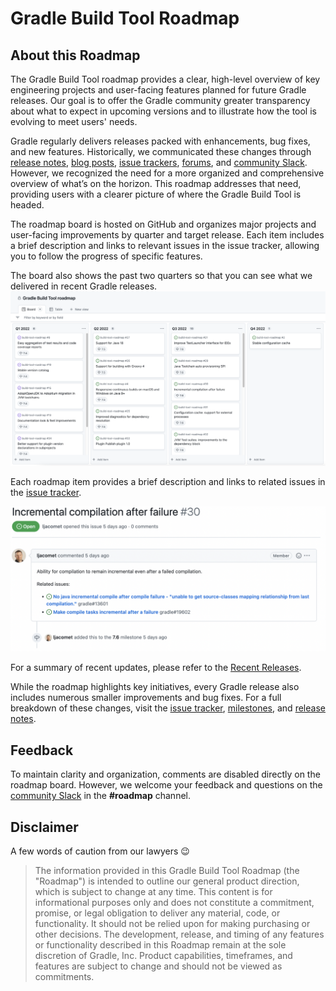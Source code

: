 # Gradle Build Tool Roadmap

## About this Roadmap
The Gradle Build Tool roadmap provides a clear, high-level overview of key engineering projects and user-facing features planned for future Gradle releases. Our goal is to offer the Gradle community greater transparency about what to expect in upcoming versions and to illustrate how the tool is evolving to meet users' needs.

Gradle regularly delivers releases packed with enhancements, bug fixes, and new features. Historically, we communicated these changes through [release notes](https://gradle.org/releases/), [blog posts](https://blog.gradle.org/), [issue trackers](https://github.com/gradle/gradle/issues), [forums](https://discuss.gradle.org/), and [community Slack](https://gradle-community.slack.com/). However, we recognized the need for a more organized and comprehensive overview of what’s on the horizon. This roadmap addresses that need, providing users with a clearer picture of where the Gradle Build Tool is headed.

The roadmap board is hosted on GitHub and organizes major projects and user-facing improvements by quarter and target release. Each item includes a brief description and links to relevant issues in the issue tracker, allowing you to follow the progress of specific features.

The board also shows the past two quarters so that you can see what we delivered in recent Gradle releases.
![Board image](image.png)

Each roadmap item provides a brief description and links to related issues in the [issue tracker](https://github.com/gradle/gradle/issues).

![alt text](issue-image.png)

For a summary of recent updates, please refer to the [Recent Releases](https://github.com/orgs/gradle/projects/31/views/8).

While the roadmap highlights key initiatives, every Gradle release also includes numerous smaller improvements and bug fixes. For a full breakdown of these changes, visit the [issue tracker](https://github.com/gradle/gradle/issues), [milestones](https://github.com/gradle/gradle/milestones), and [release notes](https://gradle.org/releases/).


## Feedback
To maintain clarity and organization, comments are disabled directly on the roadmap board. However, we welcome your feedback and questions on the [community Slack](https://gradle-community.slack.com) in the **#roadmap** channel.

## Disclaimer

A few words of caution from our lawyers :wink:

> The information provided in this Gradle Build Tool Roadmap (the "Roadmap") is intended to outline our general product direction, which is subject to change at any time. This content is for informational purposes only and does not constitute a commitment, promise, or legal obligation to deliver any material, code, or functionality. It should not be relied upon for making purchasing or other decisions. The development, release, and timing of any features or functionality described in this Roadmap remain at the sole discretion of Gradle, Inc. Product capabilities, timeframes, and features are subject to change and should not be viewed as commitments.
